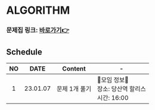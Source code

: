 # ALGORITHM

### 문제집 링크: [바로가기👉](https://www.acmicpc.net/workbook/view/1152)

## Schedule

| NO  |   DATE   | Content       | -                                                   |
| :-: | :------: | ------------- | --------------------------------------------------- |
|  1  | 23.01.07 | 문제 1개 풀기 | 🐥모임 정보🐥<br>장소: 당산역 할리스<br>시간: 16:00 |
